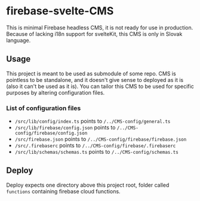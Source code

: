 # firebase-svelte-CMS

This is minimal Firebase headless CMS, it is not ready for use in production.
Because of lacking i18n support for svelteKit, this CMS is only in Slovak language.

## Usage

This project is meant to be used as submodule of some repo. CMS is pointless to be standalone, and it doesn't give sense
to deployed as it is (also it can't be used as it is). You can tailor this CMS to be used for specific purposes by 
altering configuration files.

### List of configuration files

- `/src/lib/config/index.ts` points to `/../CMS-config/general.ts`
- `/src/lib/firebase/config.json` points to `/../CMS-config/firebase/config.json`
- `/src/firebase.json` points to `/../CMS-config/firebase/firebase.json`
- `/src/.firebaserc` points to `/../CMS-config/firebase/.firebaserc`
- `/src/lib/schemas/schemas.ts` points to `/../CMS-config/schemas.ts`

## Deploy

Deploy expects one directory above this project root, folder called `functions` containing firebase cloud functions.
